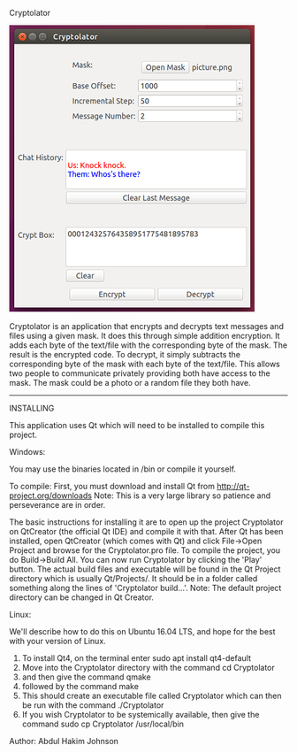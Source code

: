 Cryptolator

![](/screenshot.png?raw=true)

Cryptolator is an application that encrypts and decrypts text messages and files using a given mask. It does this through simple addition encryption. It adds each byte of the text/file with the corresponding byte of the mask. The result is the encrypted code. To decrypt, it simply subtracts the corresponding byte of the mask with each byte of the text/file. This allows two people to communicate privately providing both have access to the mask. The mask could be a photo or a random file they both have.

********************************************************************************
INSTALLING

This application uses Qt which will need to be installed to compile this project.

Windows:

You may use the binaries located in /bin or compile it yourself.

To compile:
First, you must download and install Qt from http://qt-project.org/downloads
Note: This is a very large library so patience and perseverance are in order.

The basic instructions for installing it are to open up the project Cryptolator on
QtCreator (the official Qt IDE) and compile it with that. 
After Qt has been installed, open QtCreator (which comes with Qt) and click File->Open Project and 
browse for the Cryptolator.pro file. To compile the project, you do Build->Build All. 
You can now run Cryptolator by clicking the 'Play' button. The actual build files and executable 
will be found in the Qt Project directory which is usually Qt/Projects/. It should be in a folder called
something along the lines of 'Cryptolator build...'. Note: The default project directory can be 
changed in Qt Creator.


Linux:

We'll describe how to do this on Ubuntu 16.04 LTS, and hope for the best with your version of Linux.

1. To install Qt4, on the terminal enter sudo apt install qt4-default
2. Move into the Cryptolator directory with the command
   cd Cryptolator
3. and then give the command
   qmake
4. followed by the command
   make
5. This should create an executable file called Cryptolator which can then be run with the command
   ./Cryptolator
6. If you wish Cryptolator to be systemically available, then give the command
   sudo cp Cryptolator /usr/local/bin


Author: Abdul Hakim Johnson
